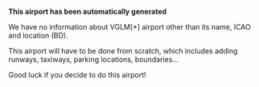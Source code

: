 **This airport has been automatically generated**

We have no information about VGLM[*] airport other than its name, ICAO and location (BD).

This airport will have to be done from scratch, which includes adding runways, taxiways, parking locations, boundaries...

Good luck if you decide to do this airport!